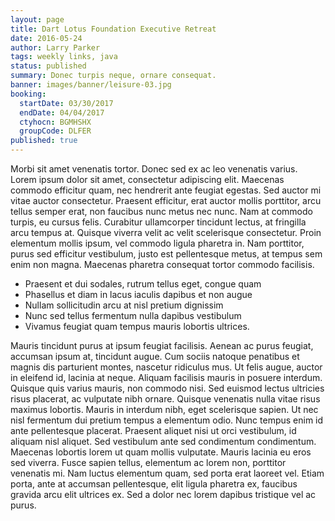 ```yaml
---
layout: page
title: Dart Lotus Foundation Executive Retreat
date: 2016-05-24
author: Larry Parker
tags: weekly links, java
status: published
summary: Donec turpis neque, ornare consequat.
banner: images/banner/leisure-03.jpg
booking:
  startDate: 03/30/2017
  endDate: 04/04/2017
  ctyhocn: BGMHSHX
  groupCode: DLFER
published: true
---
```

Morbi sit amet venenatis tortor. Donec sed ex ac leo venenatis varius. Lorem ipsum dolor sit amet, consectetur adipiscing elit. Maecenas commodo efficitur quam, nec hendrerit ante feugiat egestas. Sed auctor mi vitae auctor consectetur. Praesent efficitur, erat auctor mollis porttitor, arcu tellus semper erat, non faucibus nunc metus nec nunc. Nam at commodo turpis, eu cursus felis. Curabitur ullamcorper tincidunt lectus, at fringilla arcu tempus at. Quisque viverra velit ac velit scelerisque consectetur. Proin elementum mollis ipsum, vel commodo ligula pharetra in. Nam porttitor, purus sed efficitur vestibulum, justo est pellentesque metus, at tempus sem enim non magna. Maecenas pharetra consequat tortor commodo facilisis.

* Praesent et dui sodales, rutrum tellus eget, congue quam
* Phasellus et diam in lacus iaculis dapibus et non augue
* Nullam sollicitudin arcu at nisl pretium dignissim
* Nunc sed tellus fermentum nulla dapibus vestibulum
* Vivamus feugiat quam tempus mauris lobortis ultrices.

Mauris tincidunt purus at ipsum feugiat facilisis. Aenean ac purus feugiat, accumsan ipsum at, tincidunt augue. Cum sociis natoque penatibus et magnis dis parturient montes, nascetur ridiculus mus. Ut felis augue, auctor in eleifend id, lacinia at neque. Aliquam facilisis mauris in posuere interdum. Quisque quis varius mauris, non commodo nisi. Sed euismod lectus ultricies risus placerat, ac vulputate nibh ornare. Quisque venenatis nulla vitae risus maximus lobortis. Mauris in interdum nibh, eget scelerisque sapien. Ut nec nisl fermentum dui pretium tempus a elementum odio. Nunc tempus enim id ante pellentesque placerat. Praesent aliquet nisi ut orci vestibulum, id aliquam nisl aliquet.
Sed vestibulum ante sed condimentum condimentum. Maecenas lobortis lorem ut quam mollis vulputate. Mauris lacinia eu eros sed viverra. Fusce sapien tellus, elementum ac lorem non, porttitor venenatis mi. Nam luctus elementum quam, sed porta erat laoreet vel. Etiam porta, ante at accumsan pellentesque, elit ligula pharetra ex, faucibus gravida arcu elit ultrices ex. Sed a dolor nec lorem dapibus tristique vel ac purus.

